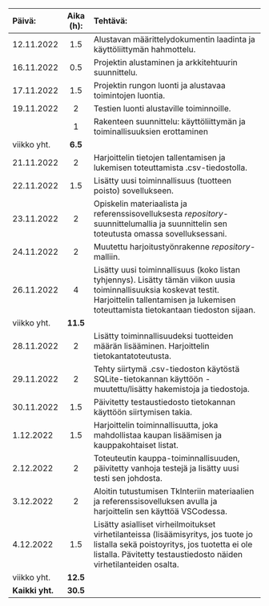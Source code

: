 | Päivä:        |  Aika (h):   | Tehtävä:         |
| :---          |    :----:   | :---             |
|  12.11.2022   |    1.5      | Alustavan määrittelydokumentin laadinta ja käyttöliittymän hahmottelu. |
|  16.11.2022   |    0.5      | Projektin alustaminen ja arkkitehtuurin suunnittelu.           |
|  17.11.2022   |    1.5      | Projektin rungon luonti ja alustavaa toimintojen luontia.   |
|  19.11.2022   |    2        | Testien luonti alustaville toiminnoille.    |
|               |    1         | Rakenteen suunnittelu: käyttöliittymän ja toiminallisuuksien erottaminen    |
|   viikko yht.      |    **6.5**     |            |      
|  21.11.2022   |    2        | Harjoittelin tietojen tallentamisen ja lukemisen toteuttamista .csv-tiedostolla.    |
|  22.11.2022   |    1.5      |Lisätty uusi toiminnallisuus (tuotteen poisto) sovellukseen.    |
|  23.11.2022   |    2        | Opiskelin materiaalista ja referenssisovelluksesta *repository*-suunnittelumallia ja suunnittelin sen toteutusta omassa sovelluksessani.  |
|  24.11.2022   |    2        | Muutettu harjoitustyönrakenne *repository*-malliin.  |
|  26.11.2022   |    4        | Lisätty  uusi toiminnallisuus (koko listan tyhjennys). Lisätty tämän viikon uusia toiminnallisuuksia koskevat testit. Harjoittelin tallentamisen ja lukemisen toteuttamista tietokantaan tiedoston sijaan.  |
| viikko yht.      |       **11.5**      |    |
|  28.11.2022   |    2        | Lisätty toiminnallisuudeksi tuotteiden määrän lisääminen. Harjoittelin tietokantatoteutusta.    |
|  29.11.2022   |    2        | Tehty siirtymä .csv-tiedoston käytöstä SQLite-tietokannan käyttöön - muutettu/lisätty hakemistoja ja tiedostoja.    |
|  30.11.2022   |    1.5        | Päivitetty testaustiedosto tietokannan käyttöön siirtymisen takia.    |
|  1.12.2022   |    1.5        | Harjoittelin toiminnallisuutta, joka mahdollistaa kaupan lisäämisen ja kauppakohtaiset listat.   |
|  2.12.2022   |    2        | Toteuteutin kauppa-toiminnallisuuden, päivitetty vanhoja testejä ja lisätty uusi testi sen johdosta.    |
|  3.12.2022   |    2        | Aloitin tutustumisen TkInteriin materiaalien ja referenssisovelluksen avulla ja harjoittelin sen käyttöä VSCodessa.    |
| 4.12.2022   |    1.5       | Lisätty asialliset virheilmoitukset virhetilanteissa (lisäämisyritys, jos tuote jo listalla sekä poistoyritys, jos tuotetta ei ole listalla. Pävitetty testaustiedosto näiden virhetilanteiden osalta.    |
|   viikko yht.  |    **12.5**     | 
| **Kaikki yht.**      |   **30.5**   |
